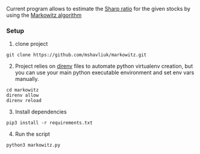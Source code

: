 Current program allows to estimate the [Sharp ratio](https://www.investopedia.com/terms/s/sharperatio.asp) for the given stocks by using the [Markowitz algorithm](https://en.wikipedia.org/wiki/Modern_portfolio_theory)

### Setup
1. clone project
```shell script
git clone https://github.com/mshavliuk/markowitz.git
```
2. Project relies on [direnv](https://direnv.net/) files to automate python virtualenv creation, but you can use your main python executable environment and set env vars manually.
```shell script
cd markowitz
direnv allow
direnv reload
```
3. Install dependencies
```shell script
pip3 install -r requirements.txt
```
4. Run the script
```shell script
python3 markowitz.py
```